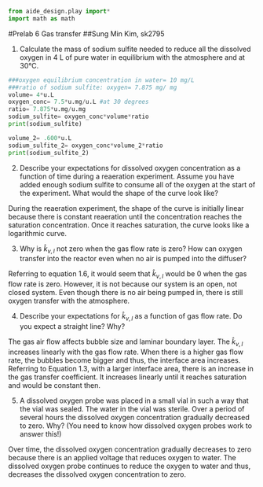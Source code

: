 ```python
from aide_design.play import*
import math as math
```

#Prelab 6 Gas transfer
##Sung Min Kim, sk2795

1)	Calculate the mass of sodium sulfite needed to reduce all the dissolved oxygen in 4 L of pure water in equilibrium with the atmosphere and at 30°C.

```Python
###oxygen equilibrium concentration in water= 10 mg/L
###ratio of sodium sulfite: oxygen= 7.875 mg/ mg
volume= 4*u.L
oxygen_conc= 7.5*u.mg/u.L #at 30 degrees
ratio= 7.875*u.mg/u.mg
sodium_sulfite= oxygen_conc*volume*ratio
print(sodium_sulfite)

volume_2= .600*u.L
sodium_sulfite_2= oxygen_conc*volume_2*ratio
print(sodium_sulfite_2)
```

2)	Describe your expectations for dissolved oxygen concentration as a function of time during a reaeration experiment. Assume you have added enough sodium sulfite to consume all of the oxygen at the start of the experiment. What would the shape of the curve look like?

During the reaeration experiment, the shape of the curve is initially linear because there is constant reaeration until the concentration reaches the saturation concentration. Once it reaches saturation, the curve looks like a logarithmic curve.

3)	Why is $\hat{k}_{v,l}$ not zero when the gas flow rate is zero? How can oxygen transfer into the reactor even when no air is pumped into the diffuser?

Referring to equation 1.6, it would seem that $\hat{k}_{v,l}$ would be 0 when the gas flow rate is zero. However, it is not because our system is an open, not closed system. Even though there is no air being pumped in, there is still oxygen transfer with the atmosphere.

4)	Describe your expectations for $\hat{k}_{v,l}$ as a function of gas flow rate. Do you expect a straight line? Why?

The gas air flow affects bubble size and laminar boundary layer. The  $\hat{k}_{v,l}$ increases linearly with the gas flow rate. When there is a higher gas flow rate, the bubbles become bigger and thus, the interface area increases. Referring to Equation 1.3, with a larger interface area, there is an increase in the gas transfer coefficient. It increases linearly until it reaches saturation and would be constant then.

5)	A dissolved oxygen probe was placed in a small vial in such a way that the vial was sealed. The water in the vial was sterile. Over a period of several hours the dissolved oxygen concentration gradually decreased to zero. Why? (You need to know how dissolved oxygen probes work to answer this!)

Over time, the dissolved oxygen concentration gradually decreases to zero because there is an applied voltage that reduces oxygen to water. The dissolved oxygen probe continues to reduce the oxygen to water and thus, decreases the dissolved oxygen concentration to zero.

